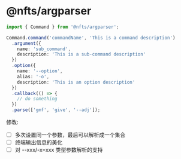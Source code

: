# @nfts/argparser

```typescript
import { Command } from '@nfts/argparser';

Command.command('commandName', 'This is a command description')
  .argument({
    name: 'sub_command',
    description: 'This is a sub-command description'
  })
  .option({
    name: '--option',
    alias: '-o',
    description: 'This is an option description'
  })
  .callback(() => {
    // do something
  })
  .parse(['gmf', 'give', '--adj']);
```

修改:

- [ ] 多次设置同一个参数，最后可以解析成一个集合
- [ ] 终端输出信息的美化
- [ ] 对 --xxx/-x=xxx 类型参数解析的支持
